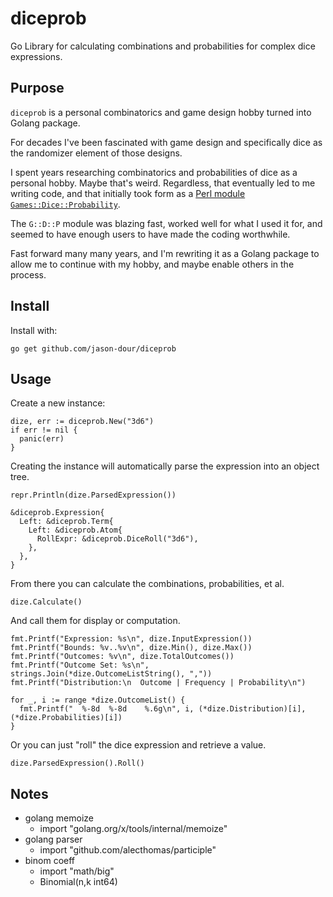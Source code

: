 # diceprob

Go Library for calculating combinations and probabilities for complex dice expressions.

## Purpose

`diceprob` is a personal combinatorics and game design hobby turned into Golang package.

For decades I've been fascinated with game design and specifically dice as the randomizer
element of those designs.  

I spent years researching combinatorics and probabilities of dice as a personal hobby.
Maybe that's weird.  Regardless, that eventually led to me writing code, and that initially
took form as a [Perl module `Games::Dice::Probability`](https://metacpan.org/pod/Games::Dice::Probability).

The `G::D::P` module was blazing fast, worked well for what I used it for, and seemed
to have enough users to have made the coding worthwhile.

Fast forward many many years, and I'm rewriting it as a Golang package to allow me to
continue with my hobby, and maybe enable others in the process.

## Install

Install with:

``` shell
go get github.com/jason-dour/diceprob
```

## Usage

Create a new instance:

``` golang
dize, err := diceprob.New("3d6")
if err != nil {
  panic(err)
}
```

Creating the instance will automatically parse the expression into an object tree.

``` golang
repr.Println(dize.ParsedExpression())
```

``` text
&diceprob.Expression{
  Left: &diceprob.Term{
    Left: &diceprob.Atom{
      RollExpr: &diceprob.DiceRoll("3d6"),
    },
  },
}
```

From there you can calculate the combinations, probabilities, et al.

``` golang
dize.Calculate()
```

And call them for display or computation.

``` golang
fmt.Printf("Expression: %s\n", dize.InputExpression())
fmt.Printf("Bounds: %v..%v\n", dize.Min(), dize.Max())
fmt.Printf("Outcomes: %v\n", dize.TotalOutcomes())
fmt.Printf("Outcome Set: %s\n", strings.Join(*dize.OutcomeListString(), ","))
fmt.Printf("Distribution:\n  Outcome | Frequency | Probability\n")

for _, i := range *dize.OutcomeList() {
  fmt.Printf("  %-8d  %-8d    %.6g\n", i, (*dize.Distribution)[i], (*dize.Probabilities)[i])
}
```

Or you can just "roll" the dice expression and retrieve a value.

``` golang
dize.ParsedExpression().Roll()
```

## Notes

* golang memoize
  * import "golang.org/x/tools/internal/memoize"
* golang parser
  * import "github.com/alecthomas/participle"
* binom coeff
  * import "math/big"
  * Binomial(n,k int64)
